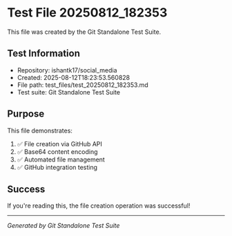 # Test File 20250812_182353

This file was created by the Git Standalone Test Suite.

## Test Information
- Repository: ishantk17/social_media
- Created: 2025-08-12T18:23:53.560828
- File path: test_files/test_20250812_182353.md
- Test suite: Git Standalone Test Suite

## Purpose
This file demonstrates:
1. ✅ File creation via GitHub API
2. ✅ Base64 content encoding
3. ✅ Automated file management
4. ✅ GitHub integration testing

## Success
If you're reading this, the file creation operation was successful!

---
*Generated by Git Standalone Test Suite*
